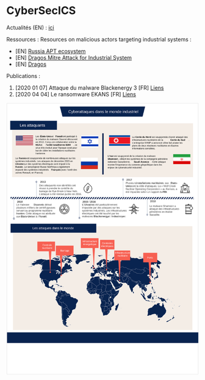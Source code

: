 # CyberSecICS
Actualités (EN) :
[ici](News/news.md)

Ressources :
Resources on malicious actors targeting industrial systems :
- [EN] [Russia APT ecosystem](https://apt-ecosystem.com/russia/map/)
- [EN] [Dragos Mitre Attack for Industrial System](https://hub.dragos.com/hubfs/Whitepaper-Downloads/Mapping-Industrial-Cybersecurity-Threats-to-MITRE-ATTACK-for-ICS.pdf)
- [EN] [Dragos](https://www.dragos.com/threat-activity-groups/)

Publications :

1. [2020 01 07] Attaque du malware Blackenergy 3 [FR] [Liens](https://github.com/CyberICS/CyberICS.github.io/blob/master/Publications/2020_01_07_BLACKENERGY_V3.pdf)
2. [2020 04 04] Le ransomware EKANS [FR] [Liens](https://github.com/CyberICS/CyberICS.github.io/blob/master/Publications/2020_04_04_EKANS_RANSOMWARE.pdf)

![Les cyberattaques dans le monde industriel](Content/menaces.svg?raw=true)

